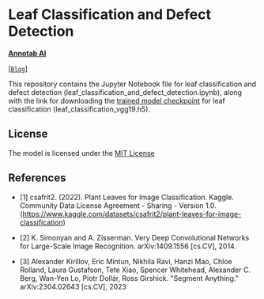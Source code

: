 # Leaf Classification and Defect Detection

**[Annotab AI](https://annotab.com/)**

[[`Blog`](https://annotab.com/blog/deep-learning-in-agriculture-advancing-leaf-analysis-with-classification-and-defect-detection-method/)]

This repository contains the Jupyter Notebook file for leaf classification and defect detection (leaf_classification_and_defect_detection.ipynb), along with the link for downloading the [trained model checkpoint](https://drive.google.com/file/d/1lSCBCc7bfBQVYVeb6YSGtA6iCTSRJd5g/view?usp=sharing) for leaf classification (leaf_classification_vgg19.h5). 

## License

The model is licensed under the [MIT License](LICENSE)

## References
- [1] csafrit2. (2022). Plant Leaves for Image Classification. Kaggle. Community Data License Agreement - Sharing - Version 1.0. (https://www.kaggle.com/datasets/csafrit2/plant-leaves-for-image-classification)

- [2] K. Simonyan and A. Zisserman. Very Deep Convolutional Networks for Large-Scale Image Recognition. arXiv:1409.1556 [cs.CV], 2014.

- [3] Alexander Kirillov, Eric Mintun, Nikhila Ravi, Hanzi Mao, Chloe Rolland, Laura Gustafson, Tete Xiao, Spencer Whitehead, Alexander C. Berg, Wan-Yen Lo, Piotr Dollár, Ross Girshick. "Segment Anything." arXiv:2304.02643 [cs.CV], 2023
